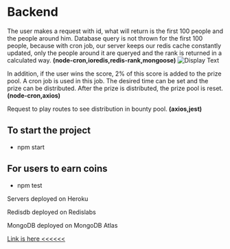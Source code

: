 # Backend

The user makes a request with id, what will return is the first 100 people and the people around him. Database query is not thrown for the first 100 people, because with cron job, our server keeps our redis cache constantly updated, only the people around it are queryed and the rank is returned in a calculated way. **(node-cron,ioredis,redis-rank,mongoose)**
![ Display Text ](http://www.borakasmer.com/wp-content/uploads/2019/11/algorithm-basic.png)

In addition, if the user wins the score, 2% of this score is added to the prize pool. A cron job is used in this job. The desired time can be set and the prize can be distributed. After the prize is distributed, the prize pool is reset. **(node-cron,axios)**

Request to play routes to see distribution in bounty pool. **(axios,jest)**

## To start the project

- npm start

## For users to earn coins

- npm test

Servers deployed on Heroku

Redisdb deployed on Redislabs

MongoDB deployed on MongoDB Atlas

[Link is here <<<<<<](https://panteon-backend.herokuapp.com/)
